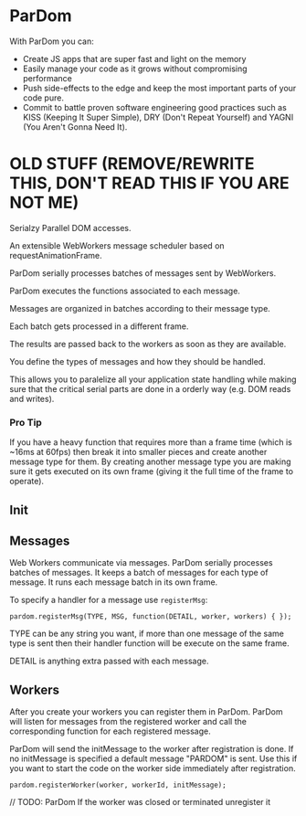 ParDom
======

With ParDom you can:

* Create JS apps that are super fast and light on the memory
* Easily manage your code as it grows without compromising performance
* Push side-effects to the edge and keep the most important parts of your code pure.
* Commit to battle proven software engineering good practices such as KISS (Keeping It Super Simple), DRY (Don't Repeat Yourself) and YAGNI (You Aren't Gonna Need It).

OLD STUFF (REMOVE/REWRITE THIS, DON'T READ THIS IF YOU ARE NOT ME)
===============================
Serialzy Parallel DOM accesses.

An extensible WebWorkers message scheduler based on requestAnimationFrame.

ParDom serially processes batches of messages sent by WebWorkers.

ParDom executes the functions associated to each message.

Messages are organized in batches according to their message type.

Each batch gets processed in a different frame.

The results are passed back to the workers as soon as they are available.

You define the types of messages and how they should be handled.

This allows you to paralelize all your application state handling while making 
sure that the critical serial parts are done in a orderly way (e.g. DOM reads 
and writes).

### Pro Tip

If you have a heavy function that requires more than a frame time 
(which is ~16ms at 60fps) then break it into smaller pieces and 
create another message type for them. By creating another message type
you are making sure it gets executed on its own frame (giving it the 
full time of the frame to operate).

Init
----


Messages
--------

Web Workers communicate via messages. 
ParDom serially processes batches of messages.
It keeps a batch of messages for each type of message.
It runs each message batch in its own frame.

To specify a handler for a message use `registerMsg`: 

`
pardom.registerMsg(TYPE, MSG, function(DETAIL, worker, workers) { });
`

TYPE can be any string you want, if more than one message of the same type is sent 
then their handler function will be execute on the same frame.

DETAIL is anything extra passed with each message.


Workers
-------

After you create your workers you can register them in ParDom.
ParDom will listen for messages from the registered worker and call 
the corresponding function for each registered message.

ParDom will send the initMessage to the worker after registration is done.
If no initMessage is specified a default message "PARDOM" is sent.
Use this if you want to start the code on the worker side immediately after 
registration.

`
pardom.registerWorker(worker, workerId, initMessage);
`

// TODO:
ParDom If the worker was closed or terminated unregister it

